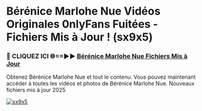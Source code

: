 # Bérénice Marlohe Nue Vidéos Originales 0nlyFans Fuitées - Fichiers Mis à Jour ! (sx9x5)

<h3>🔴 CLIQUEZ ICI 🌐==►► <a href="https://tinyurl.com/2pmr4ezf" rel="nofollow">Bérénice Marlohe Nue Fichiers Mis à Jour</a></h3>

Obtenez Bérénice Marlohe Nue et tout le contenu. Vous pouvez maintenant accéder à toutes les vidéos et photos de Bérénice Marlohe Nue. Nouveaux fichiers mis à jour 2025

[![sx9x5](https://i.imgur.com/6SNvagu.gif)](https://tinyurl.com/2pmr4ezf)
